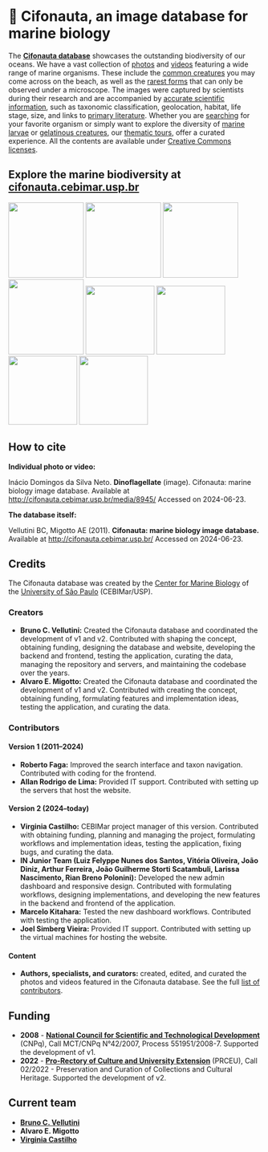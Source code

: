 # :ocean: Cifonauta, an image database for marine biology

The **[Cifonauta database](http://cifonauta.cebimar.usp.br/)** showcases the outstanding biodiversity of our oceans.
We have a vast collection of [photos](http://cifonauta.cebimar.usp.br/search/?datatype=photo) and [videos](http://cifonauta.cebimar.usp.br/search/?datatype=video) featuring a wide range of marine organisms. These include the [common creatures](http://cifonauta.cebimar.usp.br/media/9442/) you may come across on the beach, as well as the [rarest forms](http://cifonauta.cebimar.usp.br/media/9147/) that can only be observed under a microscope.
The images were captured by scientists during their research and are accompanied by [accurate scientific information](http://cifonauta.cebimar.usp.br/tags/), such as taxonomic classification, geolocation, habitat, life stage, size, and links to [primary literature](http://cifonauta.cebimar.usp.br/literature/).
Whether you are [searching](http://cifonauta.cebimar.usp.br/search/) for your favorite organism or simply want to explore the diversity of [marine larvae](http://cifonauta.cebimar.usp.br/tour/larvas-marinhas/) or [gelatinous creatures](http://cifonauta.cebimar.usp.br/tour/aguas-vivas-e-outras-criaturas-gelatinosas/), our [thematic tours](http://cifonauta.cebimar.usp.br/tours/), offer a curated experience.
All the contents are available under [Creative Commons licenses](http://creativecommons.org/licenses/).

## Explore the marine biodiversity at [cifonauta.cebimar.usp.br](http://cifonauta.cebimar.usp.br/)

<a href="http://cifonauta.cebimar.usp.br/media/6692/"><img src="http://cifonauta.cebimar.usp.br/site_media/aem_RBkyCp_cover.jpg" height="150px"></a>
<a href="http://cifonauta.cebimar.usp.br/media/3033/"><img src="http://cifonauta.cebimar.usp.br/site_media/aem_fXBYda_cover.jpg" height="150px"></a>
<a href="http://cifonauta.cebimar.usp.br/media/4924/"><img src="http://cifonauta.cebimar.usp.br/site_media/aem_TkKZgx_cover.jpg" height="150px"></a>
<a href="http://cifonauta.cebimar.usp.br/media/1882/"><img src="http://cifonauta.cebimar.usp.br/site_media/aem_r33pVK_cover.jpg" height="150px"></a>
<a href="http://cifonauta.cebimar.usp.br/media/9362/"><img src="http://cifonauta.cebimar.usp.br/site_media/aem_SO5w7N_cover.jpg" height="137px"></a>
<a href="http://cifonauta.cebimar.usp.br/media/9972/"><img src="http://cifonauta.cebimar.usp.br/site_media/aem_yUcBzx_cover.jpg" height="137px"></a>
<a href="http://cifonauta.cebimar.usp.br/media/2425/"><img src="http://cifonauta.cebimar.usp.br/site_media/aem_dIPsvR_cover.jpg" height="137px"></a>
<a href="http://cifonauta.cebimar.usp.br/media/5683/"><img src="http://cifonauta.cebimar.usp.br/site_media/aem_jYEPs1_cover.jpg" height="137px"></a>

## How to cite

**Individual photo or video:**

Inácio Domingos da Silva Neto. **Dinoflagellate** (image). Cifonauta: marine biology image database. Available at http://cifonauta.cebimar.usp.br/media/8945/ Accessed on 2024-06-23.

**The database itself:**

Vellutini BC, Migotto AE (2011). **Cifonauta: marine biology image database.** Available at http://cifonauta.cebimar.usp.br/ Accessed on 2024-06-23.
  
## Credits

The Cifonauta database was created by the [Center for Marine Biology](http://cebimar.usp.br/) of the [University of São Paulo](http://www.usp.br/) (CEBIMar/USP).

### Creators

- **Bruno C. Vellutini:** Created the Cifonauta database and coordinated the development of v1 and v2. Contributed with shaping the concept, obtaining funding, designing the database and website, developing the backend and frontend, testing the application, curating the data, managing the repository and servers, and maintaining the codebase over the years.
- **Alvaro E. Migotto:** Created the Cifonauta database and coordinated the development of v1 and v2. Contributed with creating the concept, obtaining funding, formulating features and implementation ideas, testing the application, and curating the data.

### Contributors

#### Version 1 (2011–2024)

- **Roberto Faga:** Improved the search interface and taxon navigation. Contributed with coding for the frontend.
- **Allan Rodrigo de Lima:** Provided IT support. Contributed with setting up the servers that host the website.

#### Version 2 (2024–today)

- **Virginia Castilho:** CEBIMar project manager of this version. Contributed with obtaining funding, planning and managing the project, formulating workflows and implementation ideas, testing the application, fixing bugs, and curating the data.
- **IN Junior Team (Luiz Felyppe Nunes dos Santos, Vitória Oliveira, João Diniz, Arthur Ferreira, João Guilherme Storti Scatambuli, Larissa Nascimento, Rian Breno Polonini):** Developed the new admin dashboard and responsive design. Contributed with formulating workflows, designing implementations, and developing the new features in the backend and frontend of the application.
- **Marcelo Kitahara:** Tested the new dashboard workflows. Contributed with testing the application.
- **Joel Simberg Vieira:** Provided IT support. Contributed with setting up the virtual machines for hosting the website.

#### Content

- **Authors, specialists, and curators:** created, edited, and curated the photos and videos featured in the Cifonauta database. See the full [list of contributors](http://cifonauta.cebimar.usp.br/authors/).

## Funding

- **2008** - [**National Council for Scientific and Technological Development**](https://www.gov.br/cnpq/) (CNPq), Call MCT/CNPq N°42/2007, Process 551951/2008-7. Supported the development of v1.
- **2022** - [**Pro-Rectory of Culture and University Extension**](https://prceu.usp.br/) (PRCEU), Call 02/2022 - Preservation and Curation of Collections and Cultural Heritage. Supported the development of v2.

## Current team

- [**Bruno C. Vellutini**](https://github.com/bruvellu)
- **Alvaro E. Migotto**
- [**Virginia Castilho**](https://github.com/castilhovirginia)
